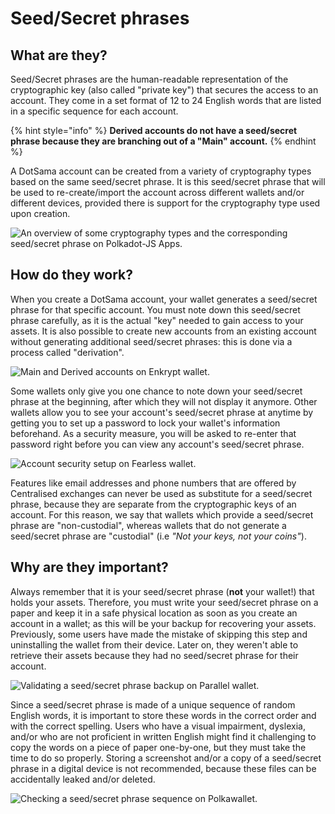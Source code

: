 # Seed/Secret phrases

## What are they?

Seed/Secret phrases are the human-readable representation of the cryptographic key (also called "private key") that secures the access to an account. They come in a set format of 12 to 24 English words that are listed in a specific sequence for each account.

{% hint style="info" %}
**Derived accounts do not have a seed/secret phrase because they are branching out of a "Main" account.**&#x20;
{% endhint %}



A DotSama account can be created from a variety of cryptography types based on the same seed/secret phrase. It is this seed/secret phrase that will be used to re-create/import the account across different wallets and/or different devices, provided there is support for the cryptography type used upon creation.

![An overview of some cryptography types and the corresponding seed/secret phrase on Polkadot-JS Apps.](../../.gitbook/assets/S\_SPPJSApps.JPG)



## How do they work?

When you create a DotSama account, your wallet generates a seed/secret phrase for that specific account. You must note down this seed/secret phrase carefully, as it is the actual "key" needed to gain access to your assets. It is also possible to create new accounts from an existing account without generating additional seed/secret phrases: this is done via a process called "derivation".&#x20;

![Main and Derived accounts on Enkrypt wallet.](../../.gitbook/assets/S\_SPEnkrypt.JPG)

Some wallets only give you one chance to note down your seed/secret phrase at the beginning, after which they will not display it anymore. Other wallets allow you to see your account's seed/secret phrase at anytime by getting you to set up a password to lock your wallet's information beforehand. As a security measure, you will be asked to re-enter that password right before you can view any account's seed/secret phrase.&#x20;

![Account security setup on Fearless wallet.](<../../.gitbook/assets/S\_SPFearless (1).jpg>)

Features like email addresses and phone numbers that are offered by Centralised exchanges can never be used as substitute for a seed/secret phrase, because they are separate from the cryptographic keys of an account. For this reason, we say that wallets which provide a seed/secret phrase are "non-custodial", whereas wallets that do not generate a seed/secret phrase are "custodial" (i.e _"Not your keys, not your coins"_).



## Why are they important?

Always remember that it is your seed/secret phrase (**not** your wallet!) that holds your assets. Therefore, you must write your seed/secret phrase on a paper and keep it in a safe physical location as soon as you create an account in a wallet; as this will be your backup for recovering your assets. Previously, some users have made the mistake of skipping this step and uninstalling the wallet from their device. Later on, they weren't able to retrieve their assets because they had no seed/secret phrase for their account.

![Validating a seed/secret phrase backup on Parallel wallet.](../../.gitbook/assets/S\_SPParallel.JPG)

Since a seed/secret phrase is made of a unique sequence of random English words, it is important to store these words in the correct order and with the correct spelling. Users who have a visual impairment, dyslexia, and/or who are not proficient in written English might find it challenging to copy the words on a piece of paper one-by-one, but they must take the time to do so properly. Storing a screenshot and/or a copy of a seed/secret phrase in a digital device is not recommended, because these files can be accidentally leaked and/or deleted.

![Checking a seed/secret phrase sequence on Polkawallet.](../../.gitbook/assets/S\_SPPolkawallet.jpg)

